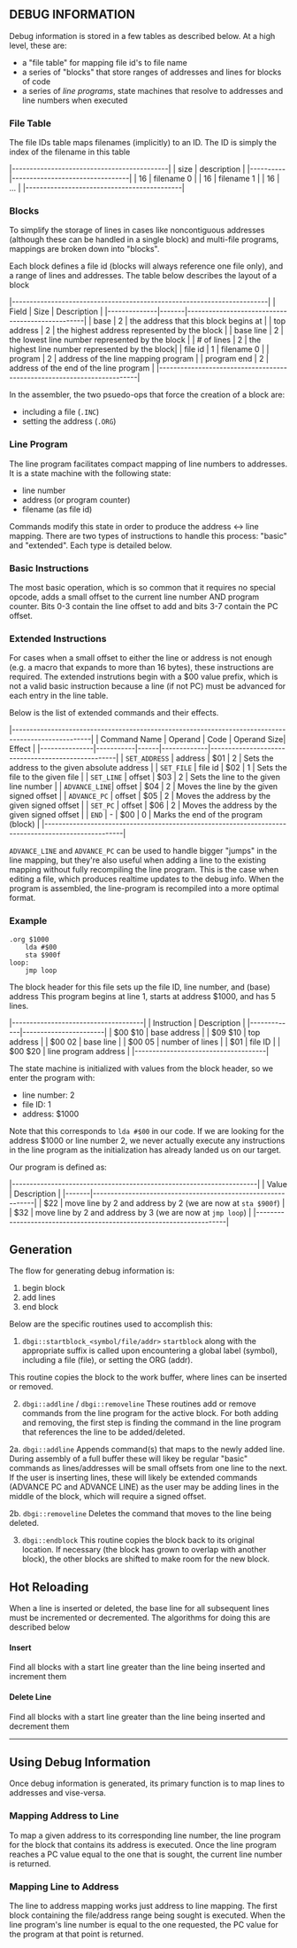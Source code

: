 ## DEBUG INFORMATION

Debug information is stored in a few tables as described below. At a high level, these are:
  - a "file table" for mapping file id's to file name 
  - a series of "blocks" that store ranges of addresses and lines for blocks of code
  - a series of _line programs_, state machines that resolve to addresses and line numbers when executed

### File Table
The file IDs table maps filenames (implicitly) to an ID.  The ID is simply
the index of the filename in this table

|--------------------------------------------|
|  size    | description                     |
|----------|---------------------------------|
|   16     | filename 0                      |
|   16     | filename 1                      |
|   16     | ...                             |
|--------------------------------------------|

### Blocks
To simplify the storage of lines in cases like noncontiguous addresses (although these can be handled in a single block) and 
multi-file programs, mappings are broken down into "blocks".

Each block defines a file id (blocks will always reference one file only), and a range of lines and addresses.
The table below describes the layout of a block

|------------------------------------------------------------------------|
|  Field       | Size  | Description                                     |
|--------------|-------|-------------------------------------------------|
| base         |  2    | the address that this block begins at           |
| top address  |  2    | the highest address represented by the block    |
| base line    |  2    | the lowest line number represented by the block |
| # of lines   |  2    | the highest line number represented by the block|
| file id      |  1    | filename 0                                      |
| program      |  2    | address of the line mapping program             |
| program end  |  2    | address of the end of the line program          |
|------------------------------------------------------------------------|

In the assembler, the two psuedo-ops that force the creation of a block are:
  - including a file (`.INC`)
  - setting the address (`.ORG`)

### Line Program
The line program facilitates compact mapping of line numbers to addresses.
It is a state machine with the following state:
 - line number
 - address (or program counter)
 - filename (as file id)

Commands modify this state in order to produce the address <-> line mapping.
There are two types of instructions to handle this process: "basic" and "extended".
Each type is detailed below.

### Basic Instructions

The most basic operation, which is so common that it requires no special opcode, adds a small
offset to the current line number AND program counter.
Bits 0-3 contain the line offset to add and bits 3-7 contain the PC offset.

### Extended Instructions

For cases when a small offset to either the line or address is not enough (e.g. a macro 
that expands to more than 16 bytes), these instructions are required.
The extended instrutions begin with a $00 value prefix, which is not a valid basic instruction
because a line (if not PC) must be advanced for each entry in the line table.

Below is the list of extended commands and their effects.

|----------------------------------------------------------------------------------------------------|
| Command Name  |  Operand  | Code | Operand Size| Effect                                            |
|---------------|-----------|------|-------------|---------------------------------------------------|
| `SET_ADDRESS` | address   |  $01 | 2           | Sets the address to the given absolute address    |
| `SET_FILE`    | file id   |  $02 | 1           | Sets the file to the given file                   |
| `SET_LINE`    | offset    |  $03 | 2           | Sets the line to the given line number            |
| `ADVANCE_LINE`| offset    |  $04 | 2           | Moves the line by the given signed offset         |
| `ADVANCE_PC`  | offset    |  $05 | 2           | Moves the address by the given signed offset      |
| `SET_PC`      | offset    |  $06 | 2           | Moves the address by the given signed offset      |
| `END`         |  -        |  $00 | 0           | Marks the end of the program (block)              |
|----------------------------------------------------------------------------------------------------|

`ADVANCE_LINE` and `ADVANCE_PC` can be used to handle bigger "jumps" in the line mapping, but they're
also useful when adding a line to the existing mapping without fully recompiling the line program.
This is the case when editing a file, which produces realtime updates to the debug info.
When the program is assembled, the line-program is recompiled into a more optimal format.

### Example

```
.org $1000
    lda #$00
    sta $900f
loop:
    jmp loop
```

The block header for this file sets up the file ID, line number, and (base) address
This program begins at line 1, starts at address $1000, and has 5 lines.

|-------------------------------------|
| Instruction | Description           |
|-------------|-----------------------|
| $00 $10     | base address          |
| $09 $10     | top address           |
| $00 02      | base line             |
| $00 05      | number of lines       |
| $01         | file ID               |
| $00 $20     | line program address  |
|-------------------------------------|
 
The state machine is initialized with values from the block header, so we enter the program with:
  - line number: 2
  - file ID: 1
  - address: $1000

Note that this corresponds to `lda #$00` in our code.  If we are looking for the address $1000 or line
number 2, we never actually execute any instructions in the line program as the initialization has 
already landed us on our target.

Our program is defined as:

|---------------------------------------------------------------------|
| Value | Description                                                 |
|-------|-------------------------------------------------------------|
| $22   | move line by 2 and address by 2 (we are now at `sta $900f`) |
| $32   | move line by 2 and address by 3 (we are now at `jmp loop`)  |
|---------------------------------------------------------------------|

## Generation

The flow for generating debug information is:
 1. begin block
 2. add lines
 3. end block

Below are the specific routines used to accomplish this:

1. `dbgi::startblock_<symbol/file/addr>`
`startblock` along with the appropriate suffix is called upon encountering a global label (symbol), including a file (file), or setting the ORG (addr).

This routine copies the block to the work buffer, where lines can be inserted or removed.

2. `dbgi::addline` / `dbgi::removeline`
These routines add or remove commands from the line program for the active block.  For both adding and removing, the first step is finding the command in the line program that references the line to be added/deleted.

2a. `dbgi::addline`
Appends command(s) that maps to the newly added line. During assembly of a full buffer these will likey be regular "basic" commands as lines/addresses will be small offsets from one line to the next.
If the user is inserting lines, these will likely be extended commands (ADVANCE PC and ADVANCE LINE) as the user may be adding lines in the middle of the block, which will require a signed offset.

2b. `dbgi::removeline`
Deletes the command that moves to the line being deleted.

3. `dbgi::endblock`
This routine copies the block back to its original location.  If necessary (the block has
grown to overlap with another block), the other blocks are shifted to make room for the new block.

## Hot Reloading
When a line is inserted or deleted, the base line for all subsequent lines must be incremented or decremented. The algorithms for doing this are described below

#### Insert
Find all blocks with a start line greater than the line being inserted and increment them

#### Delete Line
Find all blocks with a start line greater than the line being inserted and decrement them

---

## Using Debug Information
Once debug information is generated, its primary function is to map lines to addresses and vise-versa.

### Mapping Address to Line

To map a given address to its corresponding line number, the line program for the block that contains
its address is executed.  Once the line program reaches a PC value equal to the one that is sought,
the current line number is returned.

### Mapping Line to Address

The line to address mapping works just address to line mapping.  The first block containing the
file/address range being sought is executed.  When the line program's line number is equal to the one
requested, the PC value for the program at that point is returned.


